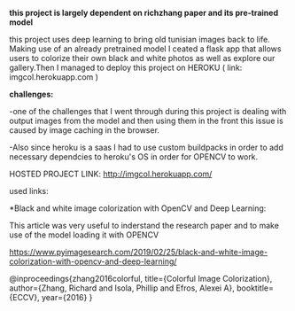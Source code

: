 
**this project is largely dependent on richzhang paper and its pre-trained model**

this project uses deep learning to bring old tunisian images back to life. Making use of an already pretrained model I ceated a flask app that allows users to colorize their own black and white photos as well as explore our gallery.Then I managed to deploy this project on HEROKU ( link: imgcol.herokuapp.com )

**challenges:**

-one of the challenges that I went  through during this project is dealing with output images from the model and then using them in the front this  issue is caused by image caching in the browser.

-Also since heroku is a saas I had to use custom buildpacks in order to add necessary dependcies to heroku's OS in order for OPENCV to work.

HOSTED PROJECT LINK: http://imgcol.herokuapp.com/

used links:

  *Black and white image colorization with OpenCV and Deep Learning: 
  
  This article was very useful to inderstand the research paper  and to make use of the model loading it with OPENCV
  
https://www.pyimagesearch.com/2019/02/25/black-and-white-image-colorization-with-opencv-and-deep-learning/



@inproceedings{zhang2016colorful,
  title={Colorful Image Colorization},
  author={Zhang, Richard and Isola, Phillip and Efros, Alexei A},
  booktitle={ECCV},
  year={2016}
}


